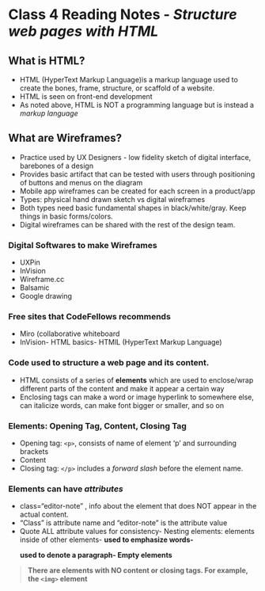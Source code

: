 # Class 4 Reading Notes - *Structure web pages with HTML*

## What is HTML?

- HTML (HyperText Markup Language)is a markup language used to create the bones, frame, structure, or scaffold of a website.
- HTML is seen on front-end development
- As noted above, HTML is NOT a programming language but is instead a *markup language*

## What are Wireframes?

- Practice used by UX Designers - low fidelity sketch of digital interface, barebones of a design
- Provides basic artifact that can be tested with users through positioning of buttons and menus on the diagram
- Mobile app wireframes can be created for each screen in a product/app
- Types: physical hand drawn sketch vs digital wireframes
- Both types need basic fundamental shapes in black/white/gray. Keep things in basic forms/colors.
- Digital wireframes can be shared with the rest of the design team.

### Digital Softwares to make Wireframes

- UXPin
- InVision
- Wireframe.cc
- Balsamic
- Google drawing

### Free sites that CodeFellows recommends

- Miro (collaborative whiteboard
- InVision- HTML basics- HTMlL (HyperText Markup Language)

### Code used to structure a web page and its content.

- HTML consists of a series of **elements** which are used to enclose/wrap different parts of the content and make it appear a certain way
- Enclosing tags can make a word or image hyperlink to somewhere else, can italicize words, can make font bigger or smaller, and so on

### Elements: Opening Tag, Content, Closing Tag

- Opening tag: `<p>`, consists of name of element ‘p’ and surrounding brackets
- Content
- Closing tag: `</p>` includes a *forward slash* before the element name. 

### Elements can have ***attributes***

- class=“editor-note” , info about the element that does NOT appear in the actual content. 
- “Class” is attribute name and “editor-note” is the attribute value
- Quote ALL attribute values for consistency- Nesting elements: elements inside of other elements- <strong> used to emphasize words- <p> used to denote a paragraph- Empty elements

> There are elements with NO content or closing tags.
> For example, the `<img>` element